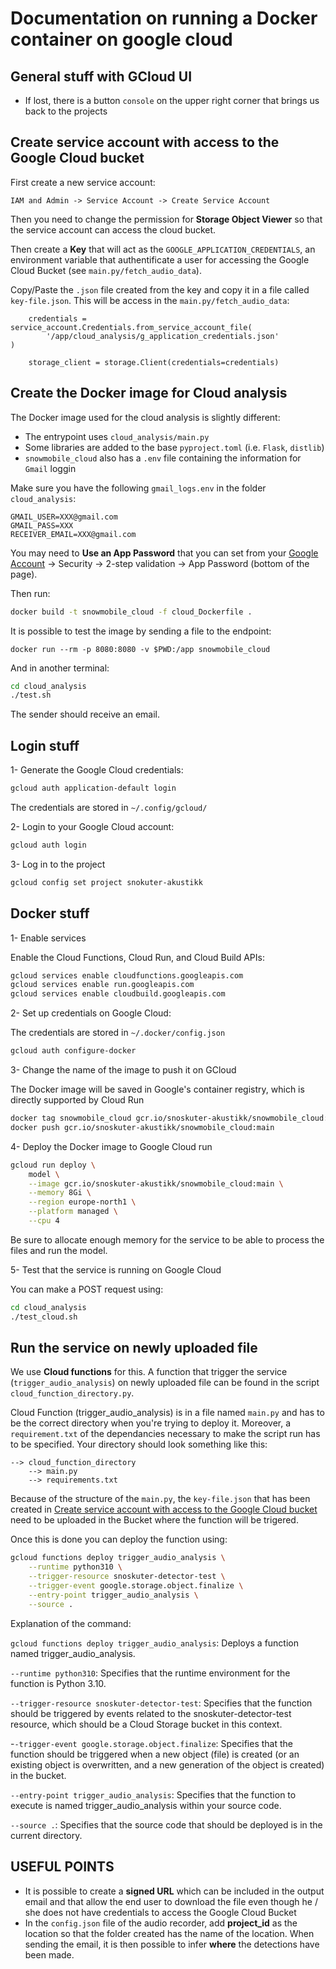 # Documentation on running a Docker container on google cloud

## General stuff with GCloud UI

- If lost, there is a button `console` on the upper right corner that brings us back to the projects

## Create service account with access to the Google Cloud bucket

First create a new service account:

```
IAM and Admin -> Service Account -> Create Service Account
```

Then you need to change the permission for **Storage Object Viewer** so that the service account can access the cloud bucket.

Then create a **Key** that will act as the `GOOGLE_APPLICATION_CREDENTIALS`, an environment variable that authentificate a user for accessing the Google Cloud Bucket (see `main.py/fetch_audio_data`).

Copy/Paste the `.json` file created from the key and copy it in a file called `key-file.json`. This will be access in the `main.py/fetch_audio_data`:

```
    credentials = service_account.Credentials.from_service_account_file(
        '/app/cloud_analysis/g_application_credentials.json'
)

    storage_client = storage.Client(credentials=credentials)
```

## Create the Docker image for Cloud analysis

The Docker image used for the cloud analysis is slightly different:

- The entrypoint uses `cloud_analysis/main.py`
- Some libraries are added to the base `pyproject.toml` (i.e. `Flask`, `distlib`)
- `snowmobile_cloud` also has a `.env` file containing the information for `Gmail` loggin

Make sure you have the following `gmail_logs.env` in the folder `cloud_analysis`:

```
GMAIL_USER=XXX@gmail.com
GMAIL_PASS=XXX
RECEIVER_EMAIL=XXX@gmail.com
```

You may need to **Use an App Password** that you can set from your [Google Account](https://myaccount.google.com/) -> Security -> 2-step validation -> App Password (bottom of the page).

Then run:

```bash
docker build -t snowmobile_cloud -f cloud_Dockerfile .
```

It is possible to test the image by sending a file to the endpoint:

```
docker run --rm -p 8080:8080 -v $PWD:/app snowmobile_cloud
```

And in another terminal:

```bash
cd cloud_analysis
./test.sh
```

The sender should receive an email.

## Login stuff

1- Generate the Google Cloud credentials:

```bash
gcloud auth application-default login
```

The credentials are stored in `~/.config/gcloud/`

2- Login to your Google Cloud account:

```bash
gcloud auth login
```

3- Log in to the project

```bash
gcloud config set project snokuter-akustikk
```

## Docker stuff

1- Enable services

Enable the Cloud Functions, Cloud Run, and Cloud Build APIs:

```bash
gcloud services enable cloudfunctions.googleapis.com
gcloud services enable run.googleapis.com
gcloud services enable cloudbuild.googleapis.com
```

2- Set up credentials on Google Cloud:

The credentials are stored in `~/.docker/config.json`

```bash
gcloud auth configure-docker
```

3- Change the name of the image to push it on GCloud

The Docker image will be saved in Google's container registry, which is directly supported by Cloud Run

```bash
docker tag snowmobile_cloud gcr.io/snoskuter-akustikk/snowmobile_cloud:main
docker push gcr.io/snoskuter-akustikk/snowmobile_cloud:main

```

4- Deploy the Docker image to Google Cloud run

```bash
gcloud run deploy \
    model \
    --image gcr.io/snoskuter-akustikk/snowmobile_cloud:main \
    --memory 8Gi \
    --region europe-north1 \
    --platform managed \
    --cpu 4
```

Be sure to allocate enough memory for the service to be able to process the files and run the model.

5- Test that the service is running on Google Cloud

You can make a POST request using:

```bash
cd cloud_analysis
./test_cloud.sh
```

## Run the service on newly uploaded file

We use **Cloud functions** for this. A function that trigger the service (`trigger_audio_analysis`) on newly uploaded file can be found in the script `cloud_function_directory.py`.

Cloud Function (trigger_audio_analysis) is in a file named `main.py` and has to be the correct directory when you're trying to deploy it. Moreover, a `requirement.txt` of the dependancies necessary to make the script run has to be specified. Your directory should look something like this:

```
--> cloud_function_directory
    --> main.py
    --> requirements.txt
```

Because of the structure of the `main.py`, the `key-file.json` that has been created in [Create service account with access to the Google Cloud bucket](#create-service-account-with-access-to-the-google-cloud-bucket) need to be uploaded in the Bucket where the function will be trigered.

Once this is done you can deploy the function using:

```bash
gcloud functions deploy trigger_audio_analysis \
    --runtime python310 \
    --trigger-resource snoskuter-detector-test \
    --trigger-event google.storage.object.finalize \
    --entry-point trigger_audio_analysis \
    --source .
```

Explanation of the command:

`gcloud functions deploy trigger_audio_analysis`: Deploys a function named trigger_audio_analysis.

`--runtime python310`: Specifies that the runtime environment for the function is Python 3.10.

`--trigger-resource snoskuter-detector-test`: Specifies that the function should be triggered by events related to the snoskuter-detector-test resource, which should be a Cloud Storage bucket in this context.

-`-trigger-event google.storage.object.finalize`: Specifies that the function should be triggered when a new object (file) is created (or an existing object is overwritten, and a new generation of the object is created) in the bucket.

`--entry-point trigger_audio_analysis`: Specifies that the function to execute is named trigger_audio_analysis within your source code.

`--source .`: Specifies that the source code that should be deployed is in the current directory.

## USEFUL POINTS

- It is possible to create a **signed URL** which can be included in the output email and that allow the end user to download the file even though he / she does not have credentials to access the Google Cloud Bucket
- In the `config.json` file of the audio recorder, add **project_id** as the location so that the folder created has the name of the location. When sending the email, it is then possible to infer **where** the detections have been made.

